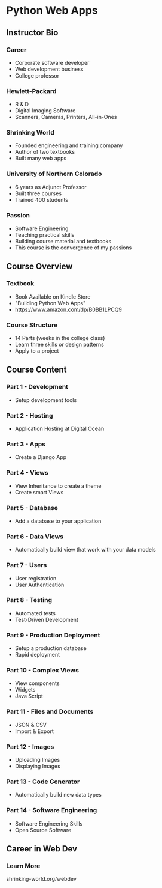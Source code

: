 # Python Web Apps

## Instructor Bio

### Career
* Corporate software developer
* Web development business
* College professor


### Hewlett-Packard
* R & D 
* Digital Imaging Software
* Scanners, Cameras, Printers, All-in-Ones


### Shrinking World
* Founded engineering and training company
* Author of two textbooks
* Built many web apps


### University of Northern Colorado
* 6 years as Adjunct Professor
* Built three courses 
* Trained 400 students


### Passion
* Software Engineering
* Teaching practical skills
* Building course material and textbooks
* This course is the convergence of my passions



## Course Overview

### Textbook
* Book Available on Kindle Store
* "Building Python Web Apps"
* https://www.amazon.com/dp/B0BB1LPCQ9

### Course Structure
* 14 Parts (weeks in the college class)
* Learn three skills or design patterns
* Apply to a project


## Course Content

### Part 1 - Development
* Setup development tools

### Part 2 - Hosting
* Application Hosting at Digital Ocean

### Part 3 - Apps
* Create a Django App

### Part 4 - Views
* View Inheritance to create a theme
* Create smart Views

### Part 5 - Database
* Add a database to your application

### Part 6 - Data Views
* Automatically build view that work with your data models

### Part 7 - Users
* User registration
* User Authentication

### Part 8 - Testing
* Automated tests
* Test-Driven Development
   
### Part 9 - Production Deployment
* Setup a production database
* Rapid deployment

### Part 10 - Complex Views
* View components
* Widgets
* Java Script

### Part 11 - Files and Documents
* JSON & CSV
* Import & Export

### Part 12 - Images
* Uploading Images
* Displaying Images

### Part 13 - Code Generator
* Automatically build new data types

### Part 14 - Software Engineering
* Software Engineering Skills
* Open Source Software


## Career in Web Dev

### Learn More

shrinking-world.org/webdev


